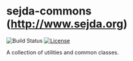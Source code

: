 sejda-commons (http://www.sejda.org)
=====
![Build Status](https://github.com/torakiki/sejda-commons/actions/workflows/build.yml/badge.svg)
[![License](http://img.shields.io/badge/license-APLv2-blue.svg)](http://www.apache.org/licenses/LICENSE-2.0.html)

A collection of utilities and common classes.


